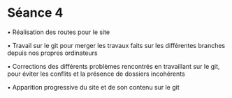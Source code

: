 # Séance 4

•	Réalisation des routes pour le site

•	Travail sur le git pour merger les travaux faits sur les différentes branches depuis nos propres ordinateurs

•	Corrections des différents problèmes rencontrés en travaillant sur le git, pour éviter les conflits et la présence de dossiers incohérents

•	Apparition progressive du site et de son contenu sur le git